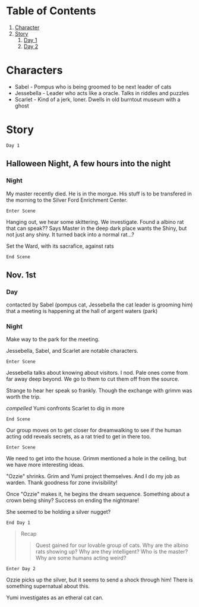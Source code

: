 # Table of Contents

1. [Character](#characters)
1. [Story](#story)
    1. [Day 1](#1)
    1. [Day 2](#2)

Characters
=========
- Sabel - Pompus who is being groomed to be next leader of cats
- Jessebella - Leader who acts like a oracle. Talks in riddles and puzzles
- Scarlet - Kind of a jerk, loner. Dwells in old burntout museum with a ghost

Story
==========

<a name="1">`Day 1`</a>

## Halloween Night, A few hours into the night

### Night
My master recently died. He is in the morgue.
His stuff is to be transfered in the morning to the Silver Ford Enrichment Center.

`Enter Scene`

Hanging out, we hear some skittering. We investigate. Found a albino rat that can speak?? Says Master in the deep dark place wants the Shiny, but not just any shiny. It turned back into a normal rat...?

Set the Ward, with its sacrafice, against rats

`End Scene`

## Nov. 1st

### Day

contacted by Sabel (pompus cat, Jessebella the cat leader is grooming him) that a meeting is happening at the hall of argent waters (park)

### Night
Make way to the park for the meeting.

Jessebella, Sabel, and Scarlet are notable characters.

`Enter Scene`

Jessebella talks about knowing about visitors. I nod.
Pale ones come from far away deep beyond. We go to them to cut them off from the source. 

Strange to hear her speak so frankly. Though the exchange with grimm was worth the trip.

_compelled_ Yumi confronts Scarlet to dig in more

`End Scene`

Our group moves on to get closer for dreamwalking to see if the human acting odd reveals secrets, as a rat tried to get in there too.

`Enter Scene`

We need to get into the house. Grimm mentioned a hole in the ceiling, but we have more interesting ideas.

"Ozzie" shrinks. Grim and Yumi project themselves. And I do my job as warden. Thank goodness for zone invisibility!

Once "Ozzie" makes it, he begins the dream sequence.
Something about a crown being shiny?
Success on ending the nightmare!

She seemed to be holding a silver nugget?


`End Day 1`

> Recap
>> Quest gained for our lovable group of cats.
>> Why are the albino rats showing up?
>> Why are they intelligent?
>> Who is the master?
>> Why are some humans acting weird?

<a name="2">`Enter Day 2`</a>

Ozzie picks up the silver, but it seems to send a shock through him! There is something supernatual about this.

Yumi investigates as an etheral cat can.
